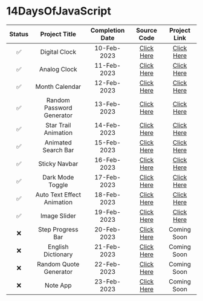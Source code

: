 # 14DaysOfJavaScript

| Status | Project Title | Completion Date | Source Code | Project Link |
|:-: | :-:           |:-:              | :-:         | :-:          |
| ✅ | Digital Clock             | 10-Feb-2023 | [Click Here](https://github.com/HarshDeep61034/14DaysOfJavascript/tree/main/Digital%20Clock) | [Click Here](https://14-days-of-java-script.vercel.app/) |
| ✅ | Analog Clock              | 11-Feb-2023 | [Click Here](https://github.com/HarshDeep61034/14DaysOfJavascript/tree/main/Analog%20Clock) | [Click Here](https://14-days-of-java-script-dpxq.vercel.app/) |
| ✅  | Month Calendar            | 12-Feb-2023 | [Click Here](https://github.com/HarshDeep61034/14DaysOfJavascript/tree/main/Month%20Calendar) | [Click Here](https://14-days-of-java-script-d63c.vercel.app/) |
| ✅  | Random Password Generator | 13-Feb-2023 | [Click Here](https://github.com/HarshDeep61034/14DaysOfJavascript/tree/main/Random%20Password%20Generator) | [Click Here](https://benevolent-hummingbird-292201.netlify.app/) |
| ✅ | Star Trail Animation     | 14-Feb-2023 | [Click Here](https://github.com/HarshDeep61034/14DaysOfJavascript/tree/main/Star%20Trail%20Animation) | [Click Here](https://loquacious-hummingbird-4cb4cf.netlify.app/) |
| ✅ | Animated Search Bar       | 15-Feb-2023 | [Click Here](https://github.com/HarshDeep61034/14DaysOfJavascript/tree/main/Animated%20Search%20Bar) | [Click Here](https://glittering-phoenix-1ced6e.netlify.app/) |
| ✅ | Sticky Navbar             | 16-Feb-2023 | [Click Here](https://github.com/HarshDeep61034/14DaysOfJavascript/tree/main/Sticky%20Navbar) |[Click Here](https://lustrous-quokka-0d688f.netlify.app/) |
| ✅  | Dark Mode Toggle          | 17-Feb-2023 | [Click Here](https://github.com/HarshDeep61034/14DaysOfJavascript/tree/main/Dark%20Mode%20Toggle) |[Click Here](https://golden-unicorn-5689ba.netlify.app/) |
| ✅ | Auto Text Effect Animation| 18-Feb-2023 | [Click Here](https://github.com/HarshDeep61034/14DaysOfJavascript/tree/main/Auto%20Text%20Effect%20Animation) | [Click Here](https://adorable-rolypoly-abc712.netlify.app/) |
| ✅ | Image Slider              | 19-Feb-2023 | [Click Here](https://github.com/HarshDeep61034/14DaysOfJavascript/tree/main/Image%20Slider) | [Click Here](https://bespoke-rolypoly-432597.netlify.app/) |
| ❌ | Step Progress Bar         | 20-Feb-2023 | [Click Here](https://github.com/HarshDeep61034/14DaysOfJavascript/tree/main/Step%20Progress%20Bar) | Coming Soon    |
| ❌ | English Dictionary        | 21-Feb-2023 | [Click Here](https://github.com/HarshDeep61034/14DaysOfJavascript/tree/main/English%20Dictionary) | Coming Soon    |
| ❌ | Random Quote Generator    | 22-Feb-2023 | [Click Here](https://github.com/HarshDeep61034/14DaysOfJavascript/tree/main/Random%20Quote%20Generator) | Coming Soon    |
| ❌ | Note App                  | 23-Feb-2023 | [Click Here](https://github.com/HarshDeep61034/14DaysOfJavascript/tree/main/Note%20App) | Coming Soon    |

